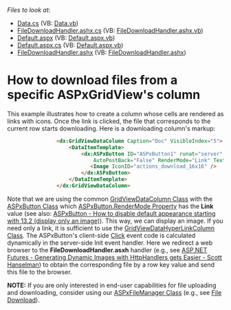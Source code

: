 <!-- default file list -->
*Files to look at*:

* [Data.cs](./CS/WebSite/App_Code/Data.cs) (VB: [Data.vb](./VB/WebSite/App_Code/Data.vb))
* [FileDownloadHandler.ashx.cs](./CS/WebSite/App_Code/FileDownloadHandler.ashx.cs) (VB: [FileDownloadHandler.ashx.vb](./VB/WebSite/App_Code/FileDownloadHandler.ashx.vb))
* [Default.aspx](./CS/WebSite/Default.aspx) (VB: [Default.aspx.vb](./VB/WebSite/Default.aspx.vb))
* [Default.aspx.cs](./CS/WebSite/Default.aspx.cs) (VB: [Default.aspx.vb](./VB/WebSite/Default.aspx.vb))
* [FileDownloadHandler.ashx](./CS/WebSite/FileDownloadHandler.ashx) (VB: [FileDownloadHandler.ashx](./VB/WebSite/FileDownloadHandler.ashx))
<!-- default file list end -->
# How to download files from a specific ASPxGridView's column


<p>This example illustrates how to create a column whose cells are rendered as links with icons. Once the link is clicked, the file that corresponds to the current row starts downloading. Here is a downloading column's markup:<br />
</p>

```aspx
                <dx:GridViewDataColumn Caption="Doc" VisibleIndex="5">
                    <DataItemTemplate>
                        <dx:ASPxButton ID="ASPxButton1" runat="server" OnInit="ASPxButton1_Init" 
                            AutoPostBack="False" RenderMode="Link" Text="Download">
                           <Image IconID="actions_download_16x16" />
                        </dx:ASPxButton>
                    </DataItemTemplate>
                </dx:GridViewDataColumn>

```

<p>Note that we are using the common <a href="http://documentation.devexpress.com/#AspNet/clsDevExpressWebASPxGridViewGridViewDataColumntopic"><u>GridViewDataColumn Class</u></a> with the <a href="http://documentation.devexpress.com/#AspNet/clsDevExpressWebASPxEditorsASPxButtontopic"><u>ASPxButton Class</u></a> which <a href="http://documentation.devexpress.com/#AspNet/DevExpressWebASPxEditorsASPxButton_RenderModetopic"><u>ASPxButton.RenderMode Property</u></a> has the <strong>Link</strong> value (see also: <a href="https://www.devexpress.com/Support/Center/p/KA18872">ASPxButton - How to disable default appearance starting with 13.2 (display only an image)</a>). This way, we can display an image. If you need only a link, it is sufficient to use the <a href="http://documentation.devexpress.com/#AspNet/clsDevExpressWebASPxGridViewGridViewDataHyperLinkColumntopic"><u>GridViewDataHyperLinkColumn Class</u></a>. The ASPxButton's client-side <a href="http://documentation.devexpress.com/#AspNet/DevExpressWebASPxEditorsScriptsASPxClientButton_Clicktopic"><u>Click</u></a> event code is calculated dynamically in the server-side Init event handler. Here we redirect a web browser to the <strong>FileDownloadHandler.asxh</strong> handler (e.g., see <a href="http://www.hanselman.com/blog/ASPNETFuturesGeneratingDynamicImagesWithHttpHandlersGetsEasier.aspx"><u>ASP.NET Futures - Generating Dynamic Images with HttpHandlers gets Easier - Scott Hanselman</u></a>) to obtain the corresponding file by a row key value and send this file to the browser.</p><p><strong>NOTE:</strong> If you are only interested in end-user capabilities for file uploading and downloading, consider using our <a href="http://documentation.devexpress.com/#AspNet/clsDevExpressWebASPxFileManagerASPxFileManagertopic"><u>ASPxFileManager Class</u></a> (e.g., see <a href="http://documentation.devexpress.com/#AspNet/CustomDocument9837"><u>File Download</u></a>).</p>

<br/>


